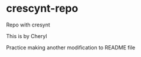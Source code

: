 # crescynt-repo
Repo with cresynt

This is by Cheryl

Practice making another modification to README file